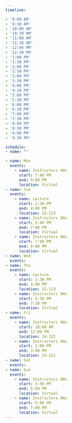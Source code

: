 ```yaml
---
timeline:

- '9:00 AM'
- '9:30 AM'
- '10:00 AM'
- '10:30 AM'
- '11:00 AM'
- '11:30 AM'
- '12:00 PM'
- '12:30 PM'
- '1:00 PM'
- '1:30 PM'
- '2:00 PM'
- '2:30 PM'
- '3:00 PM'
- '3:30 PM'
- '4:00 PM'
- '4:30 PM'
- '5:00 PM'
- '5:30 PM'
- '6:00 PM'
- '6:30 PM'
- '7:00 PM'
- '7:30 PM'
- '8:00 PM'
- '8:30 PM'
- '9:00 PM'
- '9:30 PM'

schedule:
- name: ""

- name: Mon
  events:
    - name: Instructors OHs
      start: 7:00 PM
      end: 9:00 PM
      location: Virtual
- name: Tue
  events:
    - name: Lecture
      start: 2:30 PM
      end: 4:00 PM
      location: 32-123
    - name: Instructors OHs
      start: 5:00 PM
      end: 7:00 PM
      location: Virtual
    - name: Instructors OHs
      start: 7:00 PM
      end: 9:00 PM
      location: Virtual
- name: Wed
  events:
- name: Thu
  events:
    - name: Lecture
      start: 2:30 PM
      end: 4:00 PM
      location: 32-123
    - name: Instructors OHs
      start: 5:30 PM
      end: 7:30 PM
      location: Virtual
- name: Fri
  events:
    - name: Instructors OHs
      start: 10:00 AM
      end: 12:00 PM
      location: 24-321
    - name: Instructors OHs
      start: 1:00 PM
      end: 3:00 PM
      location: 24-321
- name: Sat
  events:
- name: Sun
  events:
    - name: Instructors OHs
      start: 3:00 PM
      end: 5:00 PM
      location: Virtual
    - name: Instructors OHs
      start: 5:00 PM
      end: 7:00 PM
      location: Virtual
---
```


